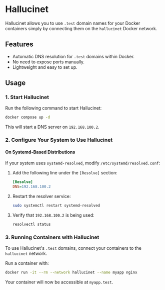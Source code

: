 # Hallucinet

Hallucinet allows you to use `.test` domain names for your Docker containers simply by connecting them on the `hallucinet` Docker network.

## Features
- Automatic DNS resolution for `.test` domains within Docker.
- No need to expose ports manually.
- Lightweight and easy to set up.

## Usage

### 1. Start Hallucinet

Run the following command to start Hallucinet:

```sh
docker compose up -d
```

This will start a DNS server on `192.168.100.2`.

### 2. Configure Your System to Use Hallucinet

#### On Systemd-Based Distributions
If your system uses `systemd-resolved`, modify `/etc/systemd/resolved.conf`:

1. Add the following line under the `[Resolve]` section:
   
   ```ini
   [Resolve]
   DNS=192.168.100.2
   ```

2. Restart the resolver service:
   
   ```sh
   sudo systemctl restart systemd-resolved
   ```

3. Verify that `192.168.100.2` is being used:

   ```sh
   resolvectl status
   ```

### 3. Running Containers with Hallucinet

To use Hallucinet's `.test` domains, connect your containers to the `hallucinet` network.

Run a container with:

```sh
docker run -it --rm --network hallucinet --name myapp nginx
```

Your container will now be accessible at `myapp.test`. 

